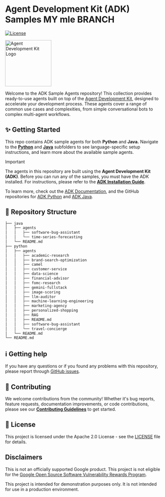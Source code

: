 # Agent Development Kit (ADK) Samples MY mle BRANCH

[![License](https://img.shields.io/badge/License-Apache_2.0-blue.svg)](LICENSE)

<img src="https://github.com/google/adk-docs/blob/main/docs/assets/agent-development-kit.png" alt="Agent Development Kit Logo" width="150">

Welcome to the ADK Sample Agents repository! This collection provides ready-to-use agents built on top of the [Agent Development Kit](https://google.github.io/adk-docs/), designed to accelerate your development process. These agents cover a range of common use cases and complexities, from simple conversational bots to complex multi-agent workflows.

## ✨ Getting Started 
This repo contains ADK sample agents for both **Python** and **Java.** Navigate to the **[Python](python/)** and **[Java](java/)** subfolders to see language-specific setup instructions, and learn more about the available sample agents. 

> [!IMPORTANT]
> The agents in this repository are built using the **Agent Development Kit (ADK)**. Before you can run any of the samples, you must have the ADK installed. For instructions, please refer to the [**ADK Installation Guide**](https://google.github.io/adk-docs/get-started/installation).

To learn more, check out the [ADK Documentation](https://google.github.io/adk-docs/), and the GitHub repositories for [ADK Python](https://github.com/google/adk-python) and [ADK Java](https://github.com/google/adk-java). 

## 🌳 Repository Structure
```bash
├── java
│   ├── agents
│   │   ├── software-bug-assistant
│   │   └── time-series-forecasting
│   └── README.md
├── python
│   ├── agents
│   │   ├── academic-research
│   │   ├── brand-search-optimization
│   │   ├── camel
│   │   ├── customer-service
│   │   ├── data-science
│   │   ├── financial-advisor
│   │   ├── fomc-research
│   │   ├── gemini-fullstack
│   │   ├── image-scoring
│   │   ├── llm-auditor
│   │   ├── machine-learning-engineering
│   │   ├── marketing-agency
│   │   ├── personalized-shopping
│   │   ├── RAG
│   │   ├── README.md
│   │   ├── software-bug-assistant  
│   │   └── travel-concierge
│   └── README.md
└── README.md
```

## ℹ️ Getting help

If you have any questions or if you found any problems with this repository, please report through [GitHub issues](https://github.com/google/adk-samples/issues).

## 🤝 Contributing

We welcome contributions from the community! Whether it's bug reports, feature requests, documentation improvements, or code contributions, please see our [**Contributing Guidelines**](https://github.com/google/adk-samples/blob/main/CONTRIBUTING.md) to get started.

## 📄 License

This project is licensed under the Apache 2.0 License - see the [LICENSE](https://github.com/google/adk-samples/blob/main/LICENSE) file for details.

## Disclaimers

This is not an officially supported Google product. This project is not eligible for the [Google Open Source Software Vulnerability Rewards Program](https://bughunters.google.com/open-source-security).

This project is intended for demonstration purposes only. It is not intended for use in a production environment.